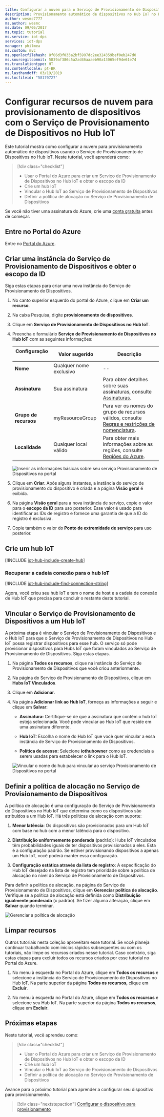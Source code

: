 ```yaml
---
title: Configurar a nuvem para o Serviço de Provisionamento de Dispositivos no Hub IoT do Azure no Portal | Microsoft Docs
description: Provisionamento automático de dispositivos no Hub IoT no Portal do Azure
author: wesmc7777
ms.author: wesmc
ms.date: 09/05/2017
ms.topic: tutorial
ms.service: iot-dps
services: iot-dps
manager: philmea
ms.custom: mvc
ms.openlocfilehash: 8f06d3f033a2bf5907dc2ee324359bef0eb247d0
ms.sourcegitcommit: 5839af386c5a2ad46aaaeb90a13065ef94e61e74
ms.translationtype: HT
ms.contentlocale: pt-BR
ms.lasthandoff: 03/19/2019
ms.locfileid: "58170727"
---
```

# <a name="configure-cloud-resources-for-device-provisioning-with-the-iot-hub-device-provisioning-service"></a>Configurar recursos de nuvem para provisionamento de dispositivos com o Serviço de Provisionamento de Dispositivos no Hub IoT

Este tutorial mostra como configurar a nuvem para provisionamento automático de dispositivos usando o Serviço de Provisionamento de Dispositivos no Hub IoT. Neste tutorial, você aprenderá como:

> [!div class="checklist"]
> * Usar o Portal do Azure para criar um Serviço de Provisionamento de Dispositivos no Hub IoT e obter o escopo da ID
> * Crie um hub IoT
> * Vincular o Hub IoT ao Serviço de Provisionamento de Dispositivos
> * Definir a política de alocação no Serviço de Provisionamento de Dispositivos

Se você não tiver uma assinatura do Azure, crie uma [conta gratuita](https://azure.microsoft.com/free/) antes de começar.

## <a name="sign-in-to-the-azure-portal"></a>Entre no Portal do Azure

Entre no [Portal do Azure](https://portal.azure.com/).

## <a name="create-a-device-provisioning-service-instance-and-get-the-id-scope"></a>Criar uma instância do Serviço de Provisionamento de Dispositivos e obter o escopo da ID

Siga estas etapas para criar uma nova instância do Serviço de Provisionamento de Dispositivos.

1. No canto superior esquerdo do portal do Azure, clique em **Criar um recurso**.

2. Na caixa Pesquisa, digite **provisionamento de dispositivos**. 

3. Clique em **Serviço de Provisionamento de Dispositivos no Hub IoT**.

4. Preencha o formulário **Serviço de Provisionamento de Dispositivos no Hub IoT** com as seguintes informações:
    
   | Configuração       | Valor sugerido | Descrição | 
   | ------------ | ------------------ | ------------------------------------------------- | 
   | **Nome** | Qualquer nome exclusivo | -- | 
   | **Assinatura** | Sua assinatura  | Para obter detalhes sobre suas assinaturas, consulte [Assinaturas](https://account.windowsazure.com/Subscriptions). |
   | **Grupo de recursos** | myResourceGroup | Para ver os nomes do grupo de recursos válidos, consulte [Regras e restrições de nomenclatura](https://docs.microsoft.com/azure/architecture/best-practices/naming-conventions). |
   | **Localidade** | Qualquer local válido | Para obter mais informações sobre as regiões, consulte [Regiões do Azure](https://azure.microsoft.com/regions/). |   

   ![Inserir as informações básicas sobre seu serviço Provisionamento de Dispositivos no portal](./media/tutorial-set-up-cloud/create-iot-dps-portal.png)

5. Clique em **Criar**. Após alguns instantes, a instância do serviço de provisionamento do dispositivo é criada e a página **Visão geral** é exibida.

6. Na página **Visão geral** para a nova instância de serviço, copie o valor para o **escopo da ID** para uso posterior. Esse valor é usado para identificar as IDs de registro e fornece uma garantia de que a ID do registro é exclusiva.

7. Copie também o valor do **Ponto de extremidade de serviço** para uso posterior. 

## <a name="create-an-iot-hub"></a>Crie um hub IoT

[!INCLUDE [iot-hub-include-create-hub](../../includes/iot-hub-include-create-hub.md)]

### <a name="retrieve-connection-string-for-iot-hub"></a>Recuperar a cadeia conexão para o hub IoT

[!INCLUDE [iot-hub-include-find-connection-string](../../includes/iot-hub-include-find-connection-string.md)]

Agora, você criou seu hub IoT e tem o nome de host e a cadeia de conexão de Hub IoT que precisa para concluir o restante deste tutorial.

## <a name="link-the-device-provisioning-service-to-an-iot-hub"></a>Vincular o Serviço de Provisionamento de Dispositivos a um Hub IoT

A próxima etapa é vincular o Serviço de Provisionamento de Dispositivos e o Hub IoT para que o Serviço de Provisionamento de Dispositivos no Hub IoT possa registrar dispositivos para esse hub. O serviço só pode provisionar dispositivos para Hubs IoT que foram vinculados ao Serviço de Provisionamento de Dispositivos. Siga estas etapas.

1. Na página **Todos os recursos**, clique na instância do Serviço de Provisionamento de Dispositivos que você criou anteriormente.

2. Na página do Serviço de Provisionamento de Dispositivos, clique em **Hubs IoT Vinculados**.

3. Clique em **Adicionar**.

4. Na página **Adicionar link ao Hub IoT**, forneça as informações a seguir e clique em **Salvar**:

    * **Assinatura:** Certifique-se de que a assinatura que contém o hub IoT esteja selecionada. Você pode vincular ao Hub IoT que reside em uma assinatura diferente.

    * **Hub IoT:** Escolha o nome do Hub IoT que você quer vincular a essa instância de Serviço de Provisionamento de Dispositivos.

    * **Política de acesso:** Selecione **iothubowner** como as credenciais a serem usadas para estabelecer o link para o Hub IoT.

   ![Vincular o nome do hub para vincular ao serviço Provisionamento de Dispositivos no portal](./media/tutorial-set-up-cloud/link-iot-hub-to-dps-portal.png)

## <a name="set-the-allocation-policy-on-the-device-provisioning-service"></a>Definir a política de alocação no Serviço de Provisionamento de Dispositivos

A política de alocação é uma configuração do Serviço de Provisionamento de Dispositivos no Hub IoT que determina como os dispositivos são atribuídos a um Hub IoT. Há três políticas de alocação com suporte: 

1. **Menor latência**: Os dispositivos são provisionados para um Hub IoT com base no hub com a menor latência para o dispositivo.

2. **Distribuição uniformemente ponderada** (padrão): Hubs IoT vinculados têm probabilidades iguais de ter dispositivos provisionados a eles. Esta é a configuração padrão. Se estiver provisionando dispositivos a apenas um Hub IoT, você poderá manter essa configuração. 

3. **Configuração estática através da lista de registro**: A especificação do Hub IoT desejado na lista de registro tem prioridade sobre a política de alocação no nível do Serviço de Provisionamento de Dispositivos.

Para definir a política de alocação, na página do Serviço de Provisionamento de Dispositivos, clique em **Gerenciar política de alocação**. Verifique se a política de alocação está definida como **Distribuição igualmente ponderada** (o padrão). Se fizer alguma alteração, clique em **Salvar** quando terminar.

![Gerenciar a política de alocação](./media/tutorial-set-up-cloud/iot-dps-manage-allocation.png)

## <a name="clean-up-resources"></a>Limpar recursos

Outros tutoriais nesta coleção aproveitam esse tutorial. Se você planeja continuar trabalhando com inícios rápidos subsequentes ou com os tutoriais, não limpe os recursos criados nesse tutorial. Caso contrário, siga estas etapas para excluir todos os recursos criados por esse tutorial no Portal do Azure.

1. No menu à esquerda no Portal do Azure, clique em **Todos os recursos** e selecione a instância do Serviço de Provisionamento de Dispositivos no Hub IoT. Na parte superior da página **Todos os recursos**, clique em **Excluir**.  

2. No menu à esquerda no Portal do Azure, clique em **Todos os recursos** e selecione seu Hub IoT. Na parte superior da página **Todos os recursos**, clique em **Excluir**.
 
## <a name="next-steps"></a>Próximas etapas

Neste tutorial, você aprendeu como:

> [!div class="checklist"]
> * Usar o Portal do Azure para criar um Serviço de Provisionamento de Dispositivos no Hub IoT e obter o escopo da ID
> * Crie um hub IoT
> * Vincular o Hub IoT ao Serviço de Provisionamento de Dispositivos
> * Definir a política de alocação no Serviço de Provisionamento de Dispositivos

Avance para o próximo tutorial para aprender a configurar seu dispositivo para provisionamento.

> [!div class="nextstepaction"]
> [Configurar o dispositivo para provisionamento](tutorial-set-up-device.md)
